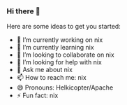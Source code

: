 ### Hi there 👋


<!--**david-loeffler-acp/david-loeffler-acp** is a ✨ _special_ ✨ repository because its `README.md` (this file) appears on your GitHub profile.-->

Here are some ideas to get you started:

- 🔭 I’m currently working on nix
- 🌱 I’m currently learning nix
- 👯 I’m looking to collaborate on nix
- 🤔 I’m looking for help with nix
- 💬 Ask me about nix
- 📫 How to reach me: nix
- 😄 Pronouns: Helkicopter/Apache
- ⚡ Fun fact: nix
